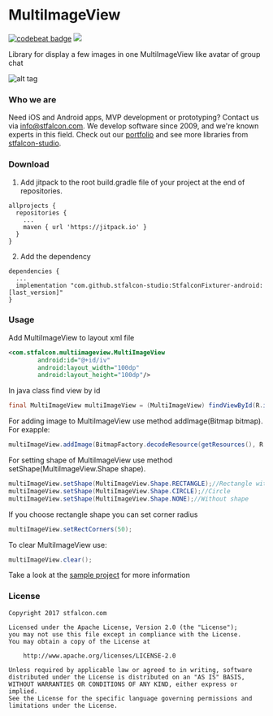 # MultiImageView
[![codebeat badge](https://codebeat.co/badges/a7126021-293c-4ba8-887c-2ccae7379b5c)](https://codebeat.co/projects/github-com-stfalcon-studio-multiimageview-master) [![](https://jitpack.io/v/stfalcon-studio/MultiImageView.svg)](https://jitpack.io/#stfalcon-studio/MultiImageView)

Library for display a few images in one MultiImageView like avatar of group chat

![alt tag](http://i.imgur.com/S4QoKVB.gif)

### Who we are
Need iOS and Android apps, MVP development or prototyping? Contact us via info@stfalcon.com. We develop software since 2009, and we're known experts in this field. Check out our [portfolio](https://stfalcon.com/en/portfolio) and see more libraries from [stfalcon-studio](https://stfalcon-studio.github.io/).

### Download

1. Add jitpack to the root build.gradle file of your project at the end of repositories.
```
allprojects {
  repositories {
    ...
    maven { url 'https://jitpack.io' }
  }
}
```
2. Add the dependency
```
dependencies {
  ...
  implementation "com.github.stfalcon-studio:StfalconFixturer-android:[last_version]"
}  
```

### Usage
Add MultiImageView to layout xml file
```xml
<com.stfalcon.multiimageview.MultiImageView
        android:id="@+id/iv"
        android:layout_width="100dp"
        android:layout_height="100dp"/>
```
In java class find view by id
```java
final MultiImageView multiImageView = (MultiImageView) findViewById(R.id.iv);
```
For adding image to MultiImageView use method addImage(Bitmap bitmap). For exapple:
```java
multiImageView.addImage(BitmapFactory.decodeResource(getResources(), R.drawable.avatar1));
```
For setting shape of MultiImageView use method setShape(MultiImageView.Shape shape).
```java
multiImageView.setShape(MultiImageView.Shape.RECTANGLE);//Rectangle with round corners
multiImageView.setShape(MultiImageView.Shape.CIRCLE);//Circle
multiImageView.setShape(MultiImageView.Shape.NONE);//Without shape
```
If you choose rectangle shape you can set corner radius
```java
multiImageView.setRectCorners(50);
```
To clear MultiImageView use:
```java
multiImageView.clear();
```


Take a look at the [sample project](sample) for more information

### License 

```
Copyright 2017 stfalcon.com

Licensed under the Apache License, Version 2.0 (the "License");
you may not use this file except in compliance with the License.
You may obtain a copy of the License at

    http://www.apache.org/licenses/LICENSE-2.0

Unless required by applicable law or agreed to in writing, software
distributed under the License is distributed on an "AS IS" BASIS,
WITHOUT WARRANTIES OR CONDITIONS OF ANY KIND, either express or implied.
See the License for the specific language governing permissions and
limitations under the License.
```


[sample]: <https://github.com/stfalcon-studio/MultiImageView/tree/master/sample>
